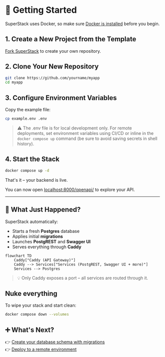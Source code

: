 # 🚀 Getting Started

SuperStack uses Docker, so make sure [Docker is
installed](https://docs.docker.com/get-docker/) before you begin.

## 1. Create a New Project from the Template

[Fork SuperStack](https://github.com/explodinglabs/superstack/fork) to
create your own repository.

## 2. Clone Your New Repository

```sh
git clone https://github.com/yourname/myapp
cd myapp
```

## 3. Configure Environment Variables

Copy the example file:

```sh
cp example.env .env
```

> ⚠️ The .env file is for local development only. For remote deployments,
> set environment variables using CI/CD or inline in the `docker compose up` command (be sure to avoid saving secrets in shell history).

## 4. Start the Stack

```sh
docker compose up -d
```

That's it – your backend is live.

You can now open [localhost:8000/openapi/](http://localhost:8000/openapi/)
to explore your API.

---

## 🧩 What Just Happened?

SuperStack automatically:

- Starts a fresh **Postgres** database
- Applies initial **migrations**
- Launches **PostgREST** and **Swagger UI**
- Serves everything through **Caddy**

```mermaid
flowchart TD
    Caddy["Caddy (API Gateway)"]
    Caddy --> Services["Services (PostgREST, Swagger UI + more)"]
    Services --> Postgres
```

> 💡 Only Caddy exposes a port – all services are routed through it.

## Nuke everything

To wipe your stack and start clean:

```sh
docker compose down --volumes
```

## ➕ What's Next?

👉 [Create your database schema with migrations](migrations.md)  
👉 [Deploy to a remote environment](deploying.md)
